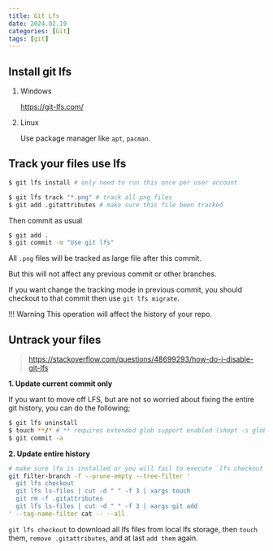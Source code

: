 ```yaml
---
title: Git Lfs
date: 2024.02.19
categories: [Git]
tags: [git]
---
```


## Install git lfs

1. Windows

    https://git-lfs.com/

2. Linux

    Use package manager like `apt`, `pacman`.

## Track your files use lfs

```bash
$ git lfs install # only need to run this once per user account 
```

```bash
$ git lfs track "*.png" # track all png files
$ git add .gitattributes # make sure this file been tracked
```

Then commit as usual

```bash
$ git add .
$ git commit -m "Use git lfs"
```

All `.png` files will be tracked as large file after this commit.

But this will not affect any previous commit or other branches.

If you want change the tracking mode in previous commit, you should checkout to that commit then use `git lfs migrate`.

!!! Warning This operation will affect the history of your repo.

## Untrack your files

> https://stackoverflow.com/questions/48699293/how-do-i-disable-git-lfs

 
 **1. Update current commit only**

If you want to move off LFS, but are not so worried about fixing the entire git history, you can do the following;

```bash
$ git lfs uninstall
$ touch **/* # ** requires extended glob support enabled (shopt -s globstar)
$ git commit -a
```

**2. Update entire history**

```bash
# make sure lfs is installed or you will fail to execute `lfs checkout`
git filter-branch -f --prune-empty --tree-filter '
  git lfs checkout
  git lfs ls-files | cut -d " " -f 3 | xargs touch
  git rm -f .gitattributes
  git lfs ls-files | cut -d " " -f 3 | xargs git add
' --tag-name-filter cat -- --all
```

`git lfs checkout` to download all lfs files from local lfs storage, then `touch` them, `remove .gitattributes`, and at last `add them` again.